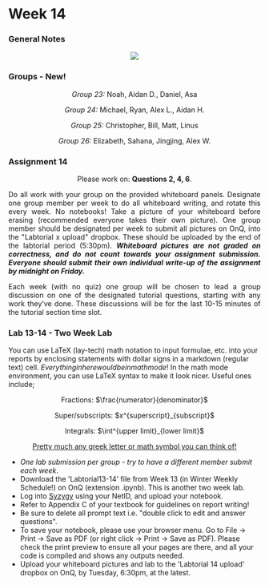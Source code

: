 # Week 14

### General Notes

<p align="center"><img src="https://i.redd.it/nbqj0mzbnr941.jpg"></p>

### Groups - New!

<p align="center"><i>Group 23:</i> Noah, Aidan D., Daniel, Asa</p>
<p align="center"><i>Group 24:</i> Michael, Ryan, Alex L., Aidan H.</p>
<p align="center"><i>Group 25:</i> Christopher, Bill, Matt, Linus</p>
<p align="center"><i>Group 26:</i> Elizabeth, Sahana, Jingjing, Alex W.</p>

### Assignment 14

<p align="center">Please work on: <b>Questions 2, 4, 6</b>.</p>
<p align="justify">Do all work with your group on the provided whiteboard panels. Designate one group member per week to do all whiteboard writing, and rotate this every week. No notebooks! Take a picture of your whiteboard before erasing (recommended everyone takes their own picture). One group member should be designated per week to submit all pictures on OnQ, into the "Labtorial x upload" dropbox. These should be uploaded by the end of the labtorial period (5:30pm). <i><b>Whiteboard pictures are not graded on correctness, and do not count towards your assignment submission. Everyone should submit their own individual write-up of the assignment by midnight on Friday.</b></i></p>

<p align="justify">Each week (with no quiz) one group will be chosen to lead a group discussion on one of the designated tutorial questions, starting with any work they've done. These discussions will be for the last 10-15 minutes of the tutorial section time slot.</p>

### Lab 13-14 - Two Week Lab

You can use LaTeX (lay-tech) math notation to input formulae, etc. into your reports by enclosing statements with dollar signs in a markdown (regular text) cell. $Everything in here would be in math mode!$ In the math mode environment, you can use LaTeX syntax to make it look nicer. Useful ones include;

<p align="center">Fractions: $\frac{numerator}{denominator}$</p>
<p align="center">Super/subscripts: $x^{superscript}_{subscript}$</p>
<p align="center">Integrals: $\int^{upper limit}_{lower limit}$</p>
<p align="center"><a href="https://oeis.org/wiki/List_of_LaTeX_mathematical_symbols">Pretty much any greek letter or math symbol you can think of!</a></p>

* <i>One lab submission per group - try to have a different member submit each week</i>.
* Download the 'Labtorial13-14' file from Week 13 (in Winter Weekly Schedule!) on OnQ (extension .ipynb). This is another two week lab.
* Log into <a href="https://queensu.syzygy.ca/">Syzygy</a> using your NetID, and upload your notebook.
* Refer to Appendix C of your textbook for guidelines on report writing!
* Be sure to delete all prompt text i.e. "double click to edit and answer questions".
* To save your notebook, please use your browser menu. Go to File -> Print -> Save as PDF (or right click -> Print -> Save as PDF). Please check the print preview to ensure all your pages are there, and all your code is compiled and shows any outputs needed.
* Upload your whiteboard pictures and lab to the 'Labtorial 14 upload' dropbox on OnQ, by Tuesday, 6:30pm, at the latest.
